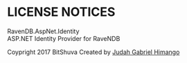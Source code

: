 # LICENSE NOTICES

RavenDB.AspNet.Identity  
ASP.NET Identity Provider for RaveNDB

Coypright 2017 BitShuva
Created by [Judah Gabriel Himango](http://github.com/judahgabriel)
